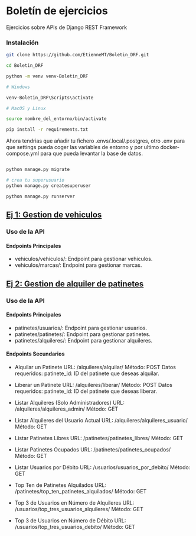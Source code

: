 # Boletín de ejercicios

Ejercicios sobre APIs de Django REST Framework

### Instalación

```bash
git clone https://github.com/EtienneMT/Boletin_DRF.git

cd Boletin_DRF

python -m venv venv-Boletin_DRF

# Windows

venv-Boletin_DRF\Scripts\activate

# MacOS y Linux

source nombre_del_entorno/bin/activate

pip install -r requirements.txt
```

Ahora tendrias que añadir tu fichero .envs/.local/.postgres, otro .env para que settings pueda coger las variables de entorno y por ultimo docker-compose.yml para que pueda levantar la base de datos.

```bash

python manage.py migrate

# crea tu superusuario
python manage.py createsuperuser 

python manage.py runserver

```


## [Ej 1: Gestion de vehiculos](gestion_vehiculos/readme.md)

### Uso de la API
#### Endpoints Principales

- vehiculos/vehiculos/: Endpoint para gestionar vehiculos.
- vehiculos/marcas/: Endpoint para gestionar marcas.


## [Ej 2: Gestion de alquiler de patinetes](alquiler_patinetes/readme.md)

### Uso de la API
#### Endpoints Principales

- patinetes/usuarios/: Endpoint para gestionar usuarios.
- patinetes/patinetes/: Endpoint para gestionar patinetes.
- patinetes/alquileres/: Endpoint para gestionar alquileres.

#### Endpoints Secundarios

- Alquilar un Patinete
URL: /alquileres/alquilar/
Método: POST
Datos requeridos:
patinete_id: ID del patinete que deseas alquilar.


- Liberar un Patinete
URL: /alquileres/liberar/
Método: POST
Datos requeridos:
patinete_id: ID del patinete que deseas liberar.


- Listar Alquileres (Solo Administradores)
URL: /alquileres/alquileres_admin/
Método: GET


- Listar Alquileres del Usuario Actual
URL: /alquileres/alquileres_usuario/
Método: GET


- Listar Patinetes Libres
URL: /patinetes/patinetes_libres/
Método: GET


- Listar Patinetes Ocupados
URL: /patinetes/patinetes_ocupados/
Método: GET


- Listar Usuarios por Débito
URL: /usuarios/usuarios_por_debito/
Método: GET


- Top Ten de Patinetes Alquilados
URL: /patinetes/top_ten_patinetes_alquilados/
Método: GET


- Top 3 de Usuarios en Número de Alquileres
URL: /usuarios/top_tres_usuarios_alquileres/
Método: GET


- Top 3 de Usuarios en Número de Débito
URL: /usuarios/top_tres_usuarios_debito/
Método: GET
